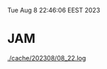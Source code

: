 Tue Aug  8 22:46:06 EEST 2023
# JAM
<a href='./cache/202308/08_22.log'>./cache/202308/08_22.log</a>
